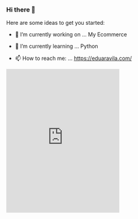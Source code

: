 ### Hi there 👋


Here are some ideas to get you started:

- 🔭 I’m currently working on ... My Ecommerce
- 🌱 I’m currently learning ... Python

- 📫 How to reach me: ... https://eduaravila.com/


<!-- 😊 -->

<pre>
<iframe src="https://open.spotify.com/embed/track/3td69vL9Py7Ai9wfXYnvji" width="300" height="380" frameborder="0" allowtransparency="true" allow="encrypted-media">
</iframe>
</pre>

